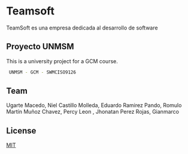 # Teamsoft

TeamSoft es una empresa dedicada al desarrollo de software

## Proyecto UNMSM

This is a university project for a GCM course.

```bash
 UNMSM - GCM - SWMCISO9126
```

## Team

Ugarte Macedo, Niel
Castillo Molleda, Eduardo
Ramirez Pando, Romulo Martín
Muñoz Chavez, Percy
Leon , Jhonatan
Perez Rojas, Gianmarco

## License
[MIT](https://choosealicense.com/licenses/mit/)
